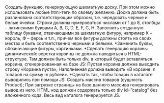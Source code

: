 Создать функцию, генерирующую шахматную доску. При этом можно использовать любые html-теги по своему желанию. Доска должна быть разлинована соответствующим образом, т.е. чередовать черные и белые ячейки. Строки должны нумероваться числами от 1 до 8, столбцы – латинскими буквами A, B, C, D, E, F, G, H.
Заполнить созданную таблицу буквами, отвечающими за шахматную фигуру, например К – король, Ф – ферзь и т.п., причем все фигуры должны стоять на своих местах и быть соответственно черными и белыми.
*Заменить буквы, обозначающие фигуры, картинками.
*Сделать генерацию корзины динамической: верстка корзины не должна находиться в HTML-структуре. Там должен быть только div, в который будет вставляться корзина, сгенерированная на базе JS: Пустая корзина должна выводить строку «Корзина пуста»; Наполненная должна выводить «В корзине: n товаров на сумму m рублей».
*Сделать так, чтобы товары в каталоге выводились при помощи JS: Создать массив товаров (сущность Product); При загрузке страницы на базе данного массива генерировать вывод из него. HTML-код должен содержать только div id=”catalog” без вложенного кода. Весь вид каталога генерируется JS.